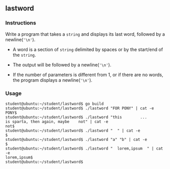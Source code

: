 ## lastword

### Instructions

Write a program that takes a `string` and displays its last word, followed by a newline(`'\n'`).

- A word is a section of `string` delimited by spaces or by the start/end of the `string`.

- The output will be followed by a newline(`'\n'`).

- If the number of parameters is different from 1, or if there are no words, the program displays a newline(`'\n'`).

### Usage

```console
student@ubuntu:~/student/lastword$ go build
student@ubuntu:~/student/lastword$ ./lastword "FOR PONY" | cat -e
PONY$
student@ubuntu:~/student/lastword$ ./lastword "this        ...       is sparta, then again, maybe    not" | cat -e
not$
student@ubuntu:~/student/lastword$ ./lastword "  " | cat -e
$
student@ubuntu:~/student/lastword$ ./lastword "a" "b" | cat -e
$
student@ubuntu:~/student/lastword$ ./lastword "  lorem,ipsum  " | cat -e
lorem,ipsum$
student@ubuntu:~/student/lastword$
```
